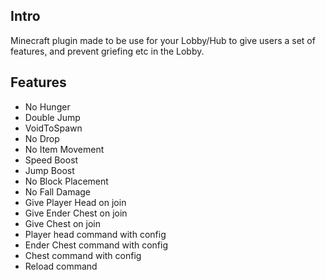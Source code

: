 ## Intro

Minecraft plugin made to be use for your Lobby/Hub to give users a set of features, and prevent griefing etc in the Lobby.

## Features
* No Hunger
* Double Jump
* VoidToSpawn
* No Drop
* No Item Movement
* Speed Boost
* Jump Boost
* No Block Placement
* No Fall Damage
* Give Player Head on join
* Give Ender Chest on join
* Give Chest on join
* Player head command with config
* Ender Chest command with config
* Chest command with config
* Reload command
